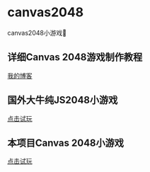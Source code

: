 # canvas2048
canvas2048小游戏:game_die:

## 详细Canvas 2048游戏制作教程
[我的博客](http://www.zcbboke.com/)
## 国外大牛纯JS2048小游戏
[点击试玩](http://www.zcbboke.com/2048/index.html)
## 本项目Canvas 2048小游戏
[点击试玩](http://www.zcbboke.com/demo/2048/index.html)

